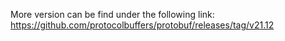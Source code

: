 More version can be find under the following link:
https://github.com/protocolbuffers/protobuf/releases/tag/v21.12
